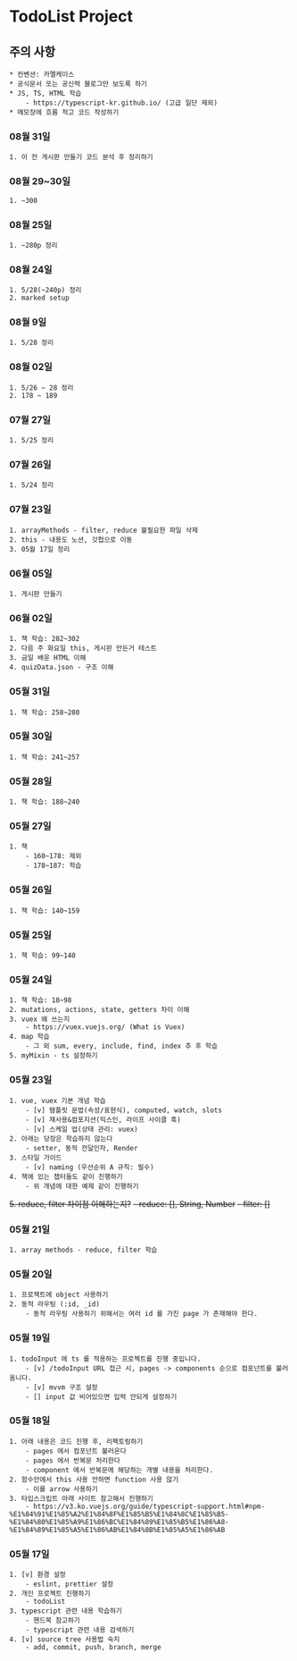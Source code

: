 # TodoList Project

## 주의 사항
    * 컨벤션: 카멜케이스
    * 공식문서 또는 공신력 블로그만 보도록 하기
    * JS, TS, HTML 학습
        - https://typescript-kr.github.io/ (고급 일단 제외)
    * 메모장에 흐름 적고 코드 작성하기

### 08월 31일
    1. 이 전 게시판 만들기 코드 분석 후 정리하기

### 08월 29~30일
    1. ~300

### 08월 25일
    1. ~280p 정리

### 08월 24일
    1. 5/28(~240p) 정리
    2. marked setup

### 08월 9일
    1. 5/28 정리

### 08월 02일
    1. 5/26 ~ 28 정리
    2. 178 ~ 189

### 07월 27일
    1. 5/25 정리

### 07월 26일
    1. 5/24 정리    

### 07월 23일
    1. arrayMethods - filter, reduce 불필요한 파일 삭제
    2. this - 내용도 노션, 깃헙으로 이동
    3. 05월 17일 정리

### 06월 05일
    1. 게시판 만들기

### 06월 02일
    1. 책 학습: 282~302
    2. 다음 주 화요일 this, 게시판 만든거 테스트
    3. 금일 배운 HTML 이해
    4. quizData.json - 구조 이해

### 05월 31일
    1. 책 학습: 258~280 
    
### 05월 30일
    1. 책 학습: 241~257 

### 05월 28일
    1. 책 학습: 188~240 

### 05월 27일
    1. 책
        - 160~178: 제외 
        - 178~187: 학습

### 05월 26일
    1. 책 학습: 140~159 

### 05월 25일
    1. 책 학습: 99~140

### 05월 24일
    1. 책 학습: 18~98
    2. mutations, actions, state, getters 차이 이해
    3. vuex 왜 쓰는지 
        - https://vuex.vuejs.org/ (What is Vuex)
    4. map 학습
        - 그 외 sum, every, include, find, index 추 후 학습
    5. myMixin - ts 설정하기

### 05월 23일
    1. vue, vuex 기본 개념 학습
        - [v] 템플릿 문법(속성/표현식), computed, watch, slots 
        - [v] 재사용&컴포지션(믹스인, 라이프 사이클 훅)
        - [v] 스케일 업(상태 관리: vuex)
    2. 아래는 당장은 학습하지 않는다
        - setter, 동적 전달인자, Render
    3. 스타일 가이드 
        - [v] naming (우선순위 A 규칙: 필수)
    4. 책에 있는 챕터들도 같이 진행하기
        - 위 개념에 대한 예제 같이 진행하기
~~5. reduce, filter 차이점 이해하는지?~~
    ~~- reduce: [], String, Number~~
    ~~- filter: []~~ 

### 05월 21일
    1. array methods - reduce, filter 학습

### 05월 20일
    1. 프로젝트에 object 사용하기
    2. 동적 라우팅 (:id, _id)
        - 동적 라우팅 사용하기 위해서는 여러 id 를 가진 page 가 존재해야 한다.

### 05월 19일
    1. todoInput 에 ts 를 적용하는 프로젝트를 진행 중입니다.
        - [v] /todoInput URL 접근 시, pages -> components 순으로 컴포넌트를 불러옴니다.
        - [v] mvvm 구조 설정
        - [] input 값 비어있으면 입력 안되게 설정하기

### 05월 18일
    1. 아래 내용은 코드 진행 후, 리펙토링하기
        - pages 에서 컴포넌트 불러온다
        - pages 에서 반복문 처리한다
        - component 에서 반복문에 해당하는 개별 내용을 처리한다.
    2. 함수안에서 this 사용 안하면 function 사용 않기
        - 이를 arrow 사용하기
    3. 타입스크립트 아래 사이트 참고해서 진행하기
        - https://v3.ko.vuejs.org/guide/typescript-support.html#npm-%E1%84%91%E1%85%A2%E1%84%8F%E1%85%B5%E1%84%8C%E1%85%B5-%E1%84%80%E1%85%A9%E1%86%BC%E1%84%89%E1%85%B5%E1%86%A8-%E1%84%89%E1%85%A5%E1%86%AB%E1%84%8B%E1%85%A5%E1%86%AB

### 05월 17일
    1. [v] 환경 설정 
        - eslint, prettier 설정
    2. 개인 프로젝트 진행하기
        - todoList
    3. typescript 관련 내용 학습하기
        - 핸드북 참고하기
        - typescript 관련 내용 검색하기
    4. [v] source tree 사용법 숙지
        - add, commit, push, branch, merge
